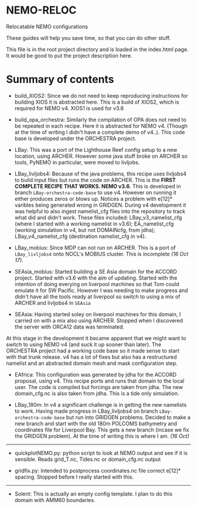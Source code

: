 # NEMO-RELOC
Relocatable NEMO configurations

These guides will help you save time, so that you can do other stuff.

This file is in the root project directory and is loaded in the index.html page. It would be good to put the project description here.

Summary of contents
===================

* build_XIOS2: Since we do not need to keep reproducing instructions for building XIOS it is abstracted here. This is a build of XIOS2, which is required for NEMO v4. XIOS1 is used for v3.6

* build_opa_orchestra: Similarly the compilation of OPA does not need to be repeated in each recipe. Here it is abstracted for NEMO v4. (Though at the time of writing I didn't have a complete demo of v4..). This code base is developed under the ORCHESTRA project.

* LBay: This was a port of the Lighthouse Reef config setup to a new location, using ARCHER. However some java stuff broke on ARCHER so tools, PyNEMO in particular, were moved to livljobs.

* LBay_livljobs4: Because of the java problems, this recipe uses livljobs4 to build input files but runs the code on ARCHER. This is the **FIRST COMPLETE RECIPE THAT WORKS. NEMO v3.6**. This is developed in branch ``LBay-orchestra-code-base`` to use v4. However on running it either produces zeros or blows up. Notices a problem with e[12]* varibles being generated wrong in GRIDGEN. During v4 development it was helpful to also ingest namelist_cfg files into the repository to track what did and didn't work. These files included: LBay_v3_namelist_cfg (where I started with a working namelist in v3.6); EA_namelist_cfg (working simulation in v4, but not DOMAINcfg, from jdha); LBay_v4_namelist_cfg (destination namelist_cfg in v4).

* LBay_mobius: Since MDP can not run on ARCHER. This is a port of ``LBay_livljobs4`` onto NOCL's MOBIUS cluster. This is incomplete *(16 Oct 17)*.

* SEAsia_mobius: Started building a SE Asia domain for the ACCORD project. Started with v3.6 with the aim of updating. Started with the intention of doing everying on liverpool machines so that Tom could emulate it for SW Pacific. However I was needing to make progress and didn't have all the tools ready at liverpool so switch to using a mix of ARCHER and livljobs4 in ``SEAsia``

* SEAsia: Having started soley on liverpool machines for this domain, I carried on with a mix also using ARCHER. Stopped when I discovered the server with ORCA12 data was terminated.

At this stage in the development it became apparent that we might want to switch to using NEMO v4 (and suck it up sooner than later). The ORCHESTRA project had a working code base so it made sense to start with that trunk release. v4 has a lot of fixes but also has a restructured namelist and an abstracted domain mesh and mask configuration step.

* EAfrica: This configuration was generated by jdha for the ACCORD proposal, using v4. This recipe ports and runs that domain to the local user. The code is compiled but forcings are taken from jdha. The new domain_cfg.nc is also taken from jdha.
This is a tide only simulation.

* LBay_180m: In v4 a significant challenge is in getting the new namelists to work. Having made progress in LBay_livljobs4 on branch ``LBay-orchestra-code-base`` but run into GRIDGEN problems. Decided to make a new branch and start with the old 180m POLCOMS bathymetry and coordinates file for Liverpool Bay. This gets a new branch (incase we fix the GRIDGEN problem). At the time of writing this is where I am. *(16 Oct)*

---

* quickplotNEMO.py: python script to look at NEMO output and see if it is sensible. Reads grid_T.nc, Tides.nc or domain_cfg.nc output

* gridfix.py: Intended to postprocess coordinates.nc file correct e[12]* spacing. Stopped before I really started with this.
---

* Solent: This is actually an empty config template. I plan to do this domain with AMM60 boundaries.
